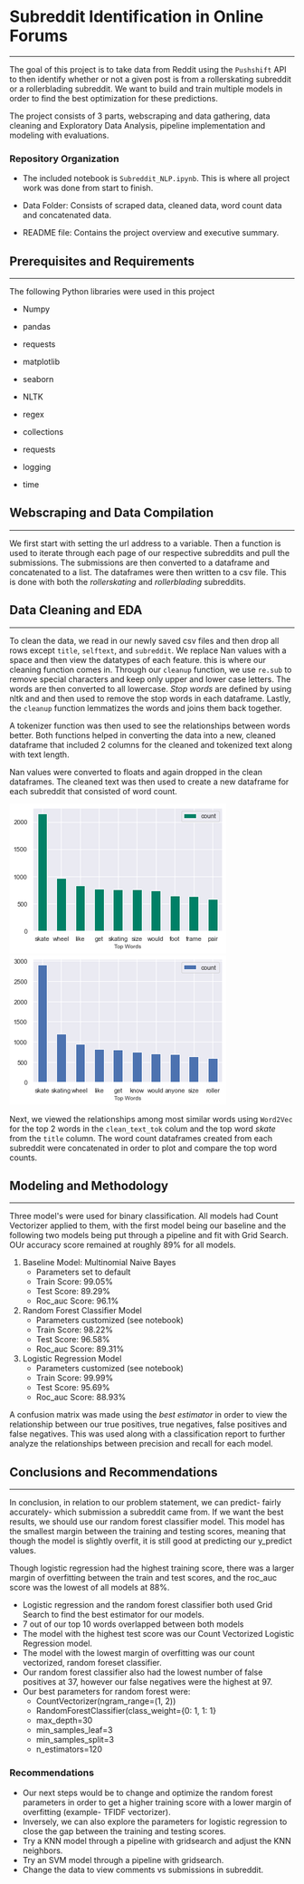 # Subreddit Identification in Online Forums
---

The goal of this project is to take data from Reddit using the `Pushshift` API to then identify whether or not a given post is from a rollerskating subreddit or a rollerblading subreddit. We want to build and train multiple models in order to find the best optimization for these predictions.

The project consists of 3 parts, webscraping and data gathering, data cleaning and Exploratory Data Analysis, pipeline implementation and modeling with evaluations.

### Repository Organization
* The included notebook is `Subreddit_NLP.ipynb`. This is where all project work was done from start to finish.

* Data Folder: Consists of scraped data, cleaned data, word count data and concatenated data.
* README file: Contains the project overview and executive summary.


## Prerequisites and Requirements
---
The following Python libraries were used in this project

* Numpy

* pandas
* requests

* matplotlib

* seaborn

* NLTK

* regex

* collections

* requests

* logging

* time


## Webscraping and Data Compilation
---

We first start with setting the url address to a variable. Then a function is used to iterate through each page of our respective subreddits and pull the submissions. The submissions are then converted to a dataframe and concatenated to a list. The dataframes were then written to a csv file. This is done with both the *rollerskating* and *rollerblading* subreddits. 


## Data Cleaning and EDA
---
To clean the data, we read in our newly saved csv files and then drop all rows except `title`, `selftext`, and `subreddit`. We replace Nan values with a space and then view the datatypes of each feature. this is where our cleaning function comes in. Through our `cleanup` function, we use `re.sub` to remove special characters and keep only upper and lower case letters. The words are then converted to all lowercase. *Stop words* are defined by using nltk and and then used to remove the stop words in each dataframe. Lastly, the `cleanup` function lemmatizes the words and joins them back together.

A tokenizer function was then used to see the relationships between words better. Both functions helped in converting the data into a new, cleaned dataframe that included 2 columns for the cleaned and tokenized text along with text length.

Nan values were converted to floats and again dropped in the clean dataframes. The cleaned text was then used to create a new dataframe for each subreddit that consisted of word count.

<img src="Images/top_words_rb.png">
<img src="Images/top_words_rs.png">

Next, we viewed the relationships among most similar words using `Word2Vec` for the top 2 words in the `clean_text_tok` colum and the top word *skate* from the `title` column. The word count dataframes created from each subreddit were concatenated in order to plot and compare the top word counts.


## Modeling and Methodology
---

Three model's were used for binary classification. All models had Count Vectorizer applied to them, with the first model being our baseline and the following two models being put through a pipeline and fit with Grid Search. OUr accuracy score remained at roughly 89% for all models.

1. Baseline Model: Multinomial Naive Bayes
    - Parameters set to default
    - Train Score: 99.05%
    - Test Score: 89.29%
    - Roc_auc Score: 96.1%
2. Random Forest Classifier Model
    - Parameters customized (see notebook)
    - Train Score: 98.22%
    - Test Score: 96.58%
    - Roc_auc Score: 89.31%
3. Logistic Regression Model
    - Parameters customized (see notebook)
    - Train Score: 99.99%
    - Test Score: 95.69%
    - Roc_auc Score: 88.93%
    
A confusion matrix was made using the *best estimator* in order to view the relationship between our true positives, true negatives, false positives and false negatives. This was used along with a classification report to further analyze the relationships between precision and recall for each model.

## Conclusions and Recommendations
---

In conclusion, in relation to our problem statement, we can predict- fairly accurately- which submission a subreddit came from. If we want the best results, we should use our random forest classifier model. This model has the smallest margin between the training and testing scores, meaning that though the model is slightly overfit, it is still good at predicting our y_predict values. 

Though logistic regression had the highest training score, there was a larger margin of overfitting between the train and test scores, and the roc_auc score was the lowest of all models at 88%.

* Logistic regression and the random forest classifier both used Grid Search to find the best estimator for our models.
* 7 out of our top 10 words overlapped between both models
* The model with the highest test score was our Count Vectorized Logistic Regression model.
* The model with the lowest margin of overfitting was our count vectorized, random foreset classifier.
* Our random forest classifier also had the lowest number of false positives at 37, however our false negatives were the highest at 97.
* Our best parameters for random forest were:
    - CountVectorizer(ngram_range=(1, 2))
    - RandomForestClassifier(class_weight={0: 1, 1: 1}
    - max_depth=30 
    - min_samples_leaf=3
    - min_samples_split=3
    - n_estimators=120
    
    
 ### Recommendations
 
 * Our next steps would be to change and optimize the random forest parameters in order to get a higher training score with a lower margin of overfitting (example- TFIDF vectorizer).
 * Inversely, we can also explore the parameters for logistic regression to close the gap between the training and testing scores. 
 * Try a KNN model through a pipeline with gridsearch and adjust the KNN neighbors.
 * Try an SVM model through a pipeline with gridsearch.
 * Change the data to view comments vs submissions in subreddit.
